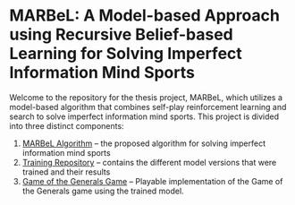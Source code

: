 # MARBeL: A Model-based Approach using Recursive Belief-based Learning for Solving Imperfect Information Mind Sports
Welcome to the repository for the thesis project, MARBeL, which utilizes a model-based algorithm that combines self-play reinforcement learning and search to solve imperfect information
mind sports. This project is divided into three distinct components:
1. [MARBeL Algorithm](https://github.com/Thesis-GOTG/MARBeL) – the proposed algorithm for solving imperfect information mind sports
2. [Training Repository](https://github.com/Thesis-GOTG/training) – contains the different model versions that were trained and their results
3. [Game of the Generals Game](https://github.com/Thesis-GOTG/gog) – Playable implementation of the Game of the Generals game using the trained model.
<!--

**Here are some ideas to get you started:**

🙋‍♀️ A short introduction - what is your organization all about?
🌈 Contribution guidelines - how can the community get involved?
👩‍💻 Useful resources - where can the community find your docs? Is there anything else the community should know?
🍿 Fun facts - what does your team eat for breakfast?
🧙 Remember, you can do mighty things with the power of [Markdown](https://docs.github.com/github/writing-on-github/getting-started-with-writing-and-formatting-on-github/basic-writing-and-formatting-syntax)
-->
